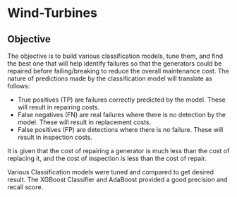 # Wind-Turbines


## Objective

The objective is to build various classification models, tune them, and find the best one that will help identify failures so that the generators could be repaired before failing/breaking to reduce the overall maintenance cost. 
The nature of predictions made by the classification model will translate as follows:

- True positives (TP) are failures correctly predicted by the model. These will result in repairing costs.
- False negatives (FN) are real failures where there is no detection by the model. These will result in replacement costs.
- False positives (FP) are detections where there is no failure. These will result in inspection costs.

It is given that the cost of repairing a generator is much less than the cost of replacing it, and the cost of inspection is less than the cost of repair.

Various Classification models were tuned and compared  to get desired result. The XGBoost Classifier and AdaBoost provided a good precision and recall score.
